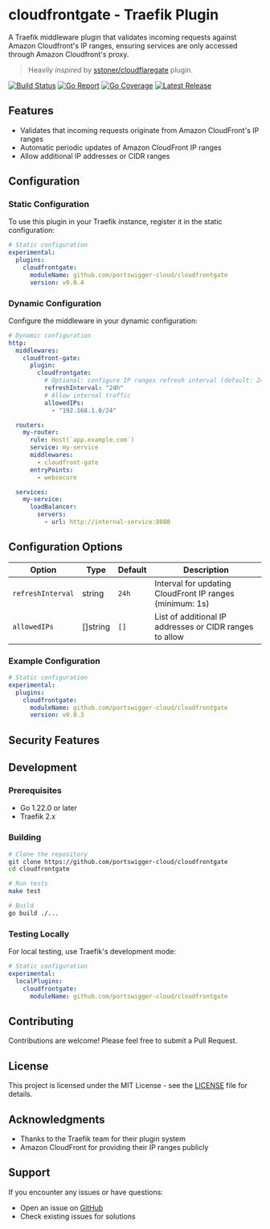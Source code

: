# cloudfrontgate - Traefik Plugin
A Traefik middleware plugin that validates incoming requests against Amazon Cloudfront's IP ranges, ensuring services are only accessed through Amazon Cloudfront's proxy.

> Heavily _inspired_ by [sstoner/cloudflaregate](https://github.com/sstoner/cloudflaregate/) plugin.

[![Build Status](https://github.com/portswigger-cloud/cloudfrontgate/actions/workflows/main.yml/badge.svg?branch=main)](https://github.com/portswigger-cloud/cloudfrontgate/actions)
[![Go Report](https://goreportcard.com/badge/github.com/portswigger-cloud/cloudfrontgate)](https://goreportcard.com/report/github.com/portswigger-cloud/cloudfrontgate)
[![Go Coverage](https://github.com/portswigger-cloud/cloudfrontgate/wiki/coverage.svg)](https://raw.githack.com/wiki/portswigger-cloud/cloudfrontgate/coverage.html)
[![Latest Release](https://img.shields.io/github/v/release/portswigger-cloud/cloudfrontgate)](https://github.com/portswigger-cloud/cloudfrontgate/releases/latest)


## Features

- Validates that incoming requests originate from Amazon CloudFront's IP ranges
- Automatic periodic updates of Amazon CloudFront IP ranges
- Allow additional IP addresses or CIDR ranges

## Configuration

### Static Configuration

To use this plugin in your Traefik instance, register it in the static configuration:

```yaml
# Static configuration
experimental:
  plugins:
    cloudfrontgate:
      moduleName: github.com/portswigger-cloud/cloudfrontgate
      version: v0.0.4
```


### Dynamic Configuration

Configure the middleware in your dynamic configuration:

```yaml
# Dynamic configuration
http:
  middlewares:
    cloudfront-gate:
      plugin:
        cloudfrontgate:
          # Optional: configure IP ranges refresh interval (default: 24h)
          refreshInterval: "24h"
          # Allow internal traffic
          allowedIPs:
            - "192.168.1.0/24"

  routers:
    my-router:
      rule: Host(`app.example.com`)
      service: my-service
      middlewares:
        - cloudfront-gate
      entryPoints:
        - websecure

  services:
    my-service:
      loadBalancer:
        servers:
          - url: http://internal-service:8080
```

## Configuration Options

| Option           | Type       | Default | Description                                                  |
|------------------|------------|---------|--------------------------------------------------------------|
| `refreshInterval`| string     | `24h`   | Interval for updating CloudFront IP ranges (minimum: 1s)     |
| `allowedIPs`     | []string   | `[]`    | List of additional IP addresses or CIDR ranges to allow      |

### Example Configuration

```yaml
# Static configuration
experimental:
  plugins:
    cloudfrontgate:
      moduleName: github.com/portswigger-cloud/cloudfrontgate
      version: v0.0.3
```

## Security Features

## Development

### Prerequisites
- Go 1.22.0 or later
- Traefik 2.x

### Building
```bash
# Clone the repository
git clone https://github.com/portswigger-cloud/cloudfrontgate
cd cloudfrontgate

# Run tests
make test

# Build
go build ./...
```

### Testing Locally

For local testing, use Traefik's development mode:

```yaml
# Static configuration
experimental:
  localPlugins:
    cloudfrontgate:
      moduleName: github.com/portswigger-cloud/cloudfrontgate
```

## Contributing

Contributions are welcome! Please feel free to submit a Pull Request.

## License

This project is licensed under the MIT License - see the [LICENSE](LICENSE) file for details.

## Acknowledgments

- Thanks to the Traefik team for their plugin system
- Amazon CloudFront for providing their IP ranges publicly

## Support

If you encounter any issues or have questions:
- Open an issue on [GitHub](https://github.com/portswigger-cloud/cloudfrontgate/issues)
- Check existing issues for solutions
